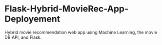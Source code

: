 # Flask-Hybrid-MovieRec-App-Deployement
Hybrid movie recommendation web app using Machine Learning, the movie DB API, and Flask.
